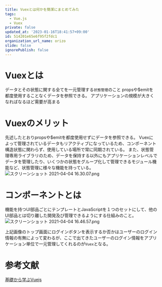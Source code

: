 ```yaml
---
title: Vuexとは何かを簡潔にまとめてみた
tags:
  - Vue.js
  - Vuex
private: false
updated_at: '2023-01-16T18:41:57+09:00'
id: 514201e65e6f95f2fdc1
organization_url_name: orizo
slide: false
ignorePublish: false
---
```

# Vuexとは
データとその状態に関する全てを一元管理する`状態管理`のこと
propsや$emitを都度使用することなくデータを参照できる。
アプリケーションの規模が大きくなればなるほど需要が高まる

# Vuexのメリット
先述したとおりpropsや$emitを都度使用せずにデータを参照できる。
Vuexによって管理されているデータもリアクティブになっているため、コンポーネント構造状態に関わらず、使用している場所で常に同期されている。
また、状態管理専用ライブラリのため、データを保持する以外にもアプリケーションレベルでデータを管理したり、いくつかの状態をグループ化して管理できるモジュール機能など、状態管理に様々な機能を持っている。![スクリーンショット 2021-04-04 16.30.07.png](https://qiita-image-store.s3.ap-northeast-1.amazonaws.com/0/282722/804ad824-2aea-a9b5-601f-bf76ba93151b.png)

# コンポーネントとは
機能を持つUI部品ごとにテンプレートとJavaScriptを１つのセットにして、他のUI部品とは切り離した開発及び管理できるようにする仕組みのこと。
![スクリーンショット 2021-04-04 16.46.57.png](https://qiita-image-store.s3.ap-northeast-1.amazonaws.com/0/282722/72b65c84-aedf-3582-4abf-2d1e2548c64c.png)

上記画像のトップ画面にログインボタンを表示するか否かはユーザーのログイン情報の有無によって変わるが、ここで出てきたユーザーのログイン情報をアプリケーション単位で一元管理してくれるのが`Vuex`となる。

# 参考文献

[基礎から学ぶVuejs](https://www.amazon.co.jp/%E6%94%B9%E8%A8%822%E7%89%88-%E5%9F%BA%E7%A4%8E%E3%81%8B%E3%82%89%E5%AD%A6%E3%81%B6Vue-js-2-x%E5%AF%BE%E5%BF%9C-mio/dp/4863543239/ref=as_li_ss_tl?ie=UTF8&linkCode=sl1&tag=cubix-22&linkId=c81b1475d7e571a98a525dc261bf5a12&language=ja_JP)
